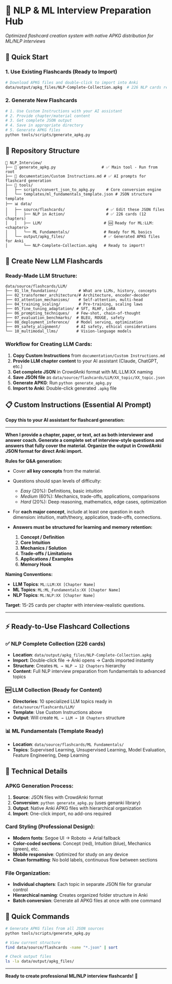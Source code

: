 # 🧠 NLP & ML Interview Preparation Hub

*Optimized flashcard creation system with native APKG distribution for ML/NLP interviews*

## 🚀 Quick Start

### **1. Use Existing Flashcards (Ready to Import)**
```bash
# Download APKG files and double-click to import into Anki
data/output/apkg_files/NLP-Complete-Collection.apkg  # 226 NLP cards ready!
```

### **2. Generate New Flashcards**
```bash
# 1. Use Custom Instructions with your AI assistant
# 2. Provide chapter/material content  
# 3. Get complete JSON output
# 4. Save in appropriate directory
# 5. Generate APKG files
python tools/scripts/generate_apkg.py
```

## 📂 Repository Structure

```
📂 NLP_Interview/
├── 🎯 generate_apkg.py                    # ✅ Main tool - Run from root
├── 📖 documentation/Custom Instructions.md # ✅ AI prompts for flashcard generation
├── 🔧 tools/
│   ├── scripts/convert_json_to_apkg.py     # Core conversion engine
│   └── templates/ml_fundamentals_template.json # JSON structure template
├── 📊 data/
│   ├── source/flashcards/                  # ✅ Edit these JSON files
│   │   ├── NLP in Action/                  # ✅ 226 cards (12 chapters)
│   │   ├── LLM/                           # 🆕 Ready for ML:LLM:<chapters>
│   │   └── ML Fundamentals/               # Ready for ML basics
│   └── output/apkg_files/                 # ✅ Generated APKG files for Anki
│       └── NLP-Complete-Collection.apkg   # Ready to import!
```

## 🎯 Create New LLM Flashcards

### **Ready-Made LLM Structure:**
```
data/source/flashcards/LLM/
├── 01_llm_foundations/         # What are LLMs, history, concepts
├── 02_transformer_architecture/# Architecture, encoder-decoder
├── 03_attention_mechanisms/    # Self-attention, multi-head
├── 04_training_scaling/        # Pre-training, scaling laws
├── 05_fine_tuning_adaptation/ # SFT, RLHF, LoRA
├── 06_prompting_techniques/   # Few-shot, chain-of-thought
├── 07_evaluation_benchmarks/  # BLEU, ROUGE, safety
├── 08_deployment_inference/   # Model serving, optimization
├── 09_safety_alignment/       # AI safety, ethical considerations
└── 10_multimodal_llms/        # Vision-language models
```

### **Workflow for Creating LLM Cards:**
1. **Copy Custom Instructions** from `documentation/Custom Instructions.md`
2. **Provide LLM chapter content** to your AI assistant (Claude, ChatGPT, etc.)
3. **Get complete JSON** in CrowdAnki format with ML:LLM:XX naming
4. **Save JSON file** as `data/source/flashcards/LLM/XX_topic/XX_topic.json`
5. **Generate APKG**: Run `python generate_apkg.py`
6. **Import to Anki**: Double-click generated `.apkg` file

## 📋 Custom Instructions (Essential AI Prompt)

**Copy this to your AI assistant for flashcard generation:**

---

**When I provide a chapter, paper, or text, act as both interviewer and answer coach. Generate a complete set of interview-style questions and answers that fully cover the material. Organize the output in CrowdAnki JSON format for direct Anki import.**

**Rules for Q&A generation:**

* Cover **all key concepts** from the material.
* Questions should span levels of difficulty:
  * *Easy* (20%): Definitions, basic intuition
  * *Medium* (60%): Mechanics, trade-offs, applications, comparisons  
  * *Hard* (20%): Deep reasoning, mathematics, edge cases, optimization

* For **each major concept**, include at least one question in each dimension: intuition, math/theory, application, trade-offs, connections.
* **Answers must be structured for learning and memory retention:**
  1. **Concept / Definition**
  2. **Core Intuition** 
  3. **Mechanics / Solution**
  4. **Trade-offs / Limitations**
  5. **Applications / Examples**
  6. **Memory Hook**

**Naming Conventions:**
* **LLM Topics**: `ML:LLM:XX [Chapter Name]`
* **ML Topics**: `ML:ML_Fundamentals:XX [Chapter Name]`  
* **NLP Topics**: `ML:NLP:XX [Chapter Name]`

**Target**: 15-25 cards per chapter with interview-realistic questions.

---

## ⚡ Ready-to-Use Flashcard Collections

### **✅ NLP Complete Collection (226 cards)**
- **Location**: `data/output/apkg_files/NLP-Complete-Collection.apkg`
- **Import**: Double-click file → Anki opens → Cards imported instantly
- **Structure**: Creates `ML → NLP → 12 Chapters` hierarchy
- **Content**: Full NLP interview preparation from fundamentals to advanced topics

### **🆕 LLM Collection (Ready for Content)**
- **Directories**: 10 specialized LLM topics ready in `data/source/flashcards/LLM/`
- **Template**: Use Custom Instructions above
- **Output**: Will create `ML → LLM → 10 Chapters` structure

### **📊 ML Fundamentals (Template Ready)**
- **Location**: `data/source/flashcards/ML Fundamentals/`
- **Topics**: Supervised Learning, Unsupervised Learning, Model Evaluation, Feature Engineering, Deep Learning

## 🔧 Technical Details

### **APKG Generation Process:**
1. **Source**: JSON files with CrowdAnki format
2. **Conversion**: `python generate_apkg.py` (uses genanki library)
3. **Output**: Native Anki APKG files with hierarchical organization
4. **Import**: One-click import, no add-ons required

### **Card Styling (Professional Design):**
- **Modern fonts**: Segoe UI → Roboto → Arial fallback
- **Color-coded sections**: Concept (red), Intuition (blue), Mechanics (green), etc.
- **Mobile responsive**: Optimized for study on any device
- **Clean formatting**: No bold labels, continuous flow between sections

### **File Organization:**
- **Individual chapters**: Each topic in separate JSON file for granular control
- **Hierarchical naming**: Creates organized folder structure in Anki
- **Batch conversion**: Generate all APKG files at once with one command

## 📝 Quick Commands

```bash
# Generate APKG files from all JSON sources
python tools/scripts/generate_apkg.py

# View current structure
find data/source/flashcards -name "*.json" | sort

# Check output files
ls -la data/output/apkg_files/
```

---

**Ready to create professional ML/NLP interview flashcards!** 🚀
